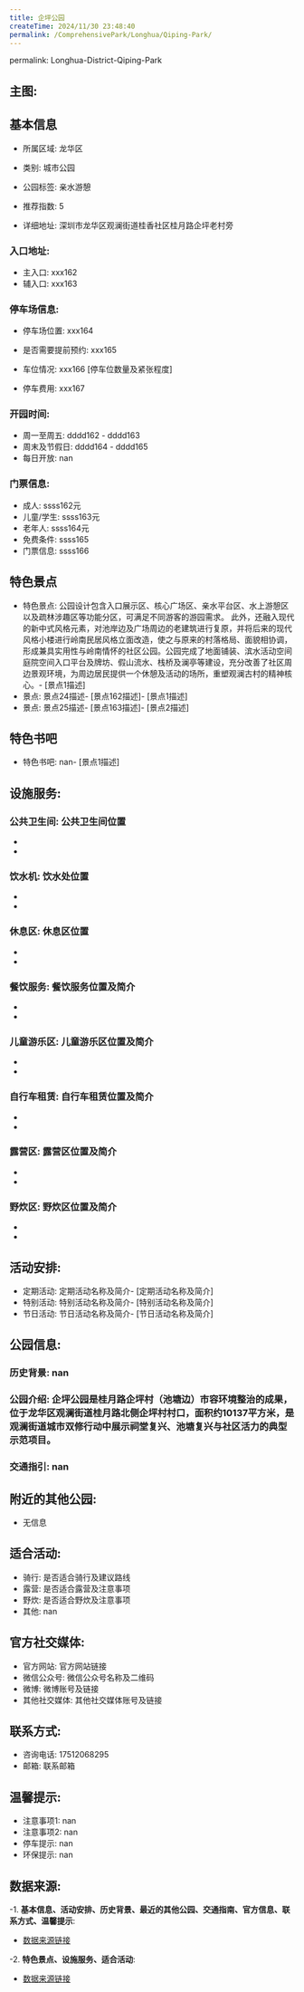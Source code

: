 ```yaml
---
title: 企坪公园
createTime: 2024/11/30 23:48:40
permalink: /ComprehensivePark/Longhua/Qiping-Park/
---
```

permalink: Longhua-District-Qiping-Park
<!-- ## 游玩路径: -->

## 主图:
<ImageCard
image="https://cgj.sz.gov.cn/img/4/4005/4005973/10775310.jpg"
title= "企坪公园"
description= "企坪公园是桂月路企坪村（池塘边）市容环境整治的成果，位于龙华区观澜街道桂月路北侧企坪村村口，面积约10137平方米，是观澜街道城市双修行动中展示祠堂复兴、池塘复"
date="2024/11/30"
href="/"
author="深圳公园"
/>

## 基本信息

- 所属区域: 龙华区

- 类别: 城市公园

- 公园标签: 亲水游憩

- 推荐指数: 5

- 详细地址: 深圳市龙华区观澜街道桂香社区桂月路企坪老村旁

### 入口地址:
- 主入口: xxx162
- 辅入口: xxx163
### 停车场信息:
- 停车场位置: xxx164

- 是否需要提前预约: xxx165

- 车位情况: xxx166 [停车位数量及紧张程度]

- 停车费用: xxx167

### 开园时间:
- 周一至周五: dddd162 - dddd163
- 周末及节假日: dddd164 - dddd165
- 每日开放: nan

### 门票信息:
- 成人: ssss162元
- 儿童/学生: ssss163元
- 老年人: ssss164元
- 免费条件: ssss165
- 门票信息: ssss166
## 特色景点
- 特色景点: 公园设计包含入口展示区、核心广场区、亲水平台区、水上游憩区以及疏林涉趣区等功能分区，可满足不同游客的游园需求。
此外，还融入现代的新中式风格元素，对池岸边及广场周边的老建筑进行复原，并将后来的现代风格小楼进行岭南民居风格立面改造，使之与原来的村落格局、面貌相协调，形成兼具实用性与岭南情怀的社区公园。公园完成了地面铺装、滨水活动空间庭院空间入口平台及牌坊、假山流水、栈桥及澜亭等建设，充分改善了社区周边景观环境，为周边居民提供一个休憩及活动的场所，重塑观澜古村的精神核心。- [景点1描述]
- 景点: 景点24描述- [景点162描述]- [景点1描述]
- 景点: 景点25描述- [景点163描述]- [景点2描述]
## 特色书吧
- 特色书吧: nan- [景点1描述]
## 设施服务:
### 公共卫生间: 公共卫生间位置
- 
- 
### 饮水机: 饮水处位置
- 
- 
### 休息区: 休息区位置
- 
- 
### 餐饮服务: 餐饮服务位置及简介
- 
- 
### 儿童游乐区: 儿童游乐区位置及简介
- 
- 
### 自行车租赁: 自行车租赁位置及简介
- 
- 
### 露营区: 露营区位置及简介
- 
- 
### 野炊区: 野炊区位置及简介

- 
- 
## 活动安排:
- 定期活动: 定期活动名称及简介- [定期活动名称及简介]
- 特别活动: 特别活动名称及简介- [特别活动名称及简介]
- 节日活动: 节日活动名称及简介- [节日活动名称及简介]
## 公园信息:
### 历史背景: nan
### 公园介绍: 企坪公园是桂月路企坪村（池塘边）市容环境整治的成果，位于龙华区观澜街道桂月路北侧企坪村村口，面积约10137平方米，是观澜街道城市双修行动中展示祠堂复兴、池塘复兴与社区活力的典型示范项目。
### 交通指引: nan

## 附近的其他公园:
- 无信息

## 适合活动:
- 骑行: 是否适合骑行及建议路线
- 露营: 是否适合露营及注意事项
- 野炊: 是否适合野炊及注意事项
- 其他: nan

## 官方社交媒体:
- 官方网站: 官方网站链接
- 微信公众号: 微信公众号名称及二维码
- 微博: 微博账号及链接
- 其他社交媒体: 其他社交媒体账号及链接

## 联系方式:
- 咨询电话: 17512068295
- 邮箱: 联系邮箱

## 温馨提示:
- 注意事项1: nan
- 注意事项2: nan
- 停车提示: nan
- 环保提示: nan

## 数据来源:
-1. **基本信息、活动安排、历史背景、最近的其他公园、交通指南、官方信息、联系方式、温馨提示**:
- [数据来源链接](https://cgj.sz.gov.cn/xsmh/gysz/csgy/content/post_10775310.html)

-2. **特色景点、设施服务、适合活动**:
- [数据来源链接](https://cgj.sz.gov.cn/xsmh/gysz/csgy/content/post_10775310.html)

